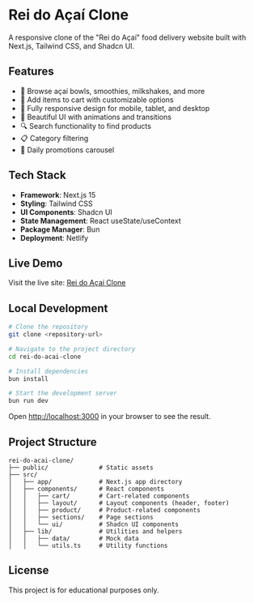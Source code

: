 # Rei do Açaí Clone

A responsive clone of the "Rei do Açaí" food delivery website built with Next.js, Tailwind CSS, and Shadcn UI.

## Features

- 🍧 Browse açaí bowls, smoothies, milkshakes, and more
- 🛒 Add items to cart with customizable options
- 📱 Fully responsive design for mobile, tablet, and desktop
- 🎨 Beautiful UI with animations and transitions
- 🔍 Search functionality to find products
- 📋 Category filtering
- 💸 Daily promotions carousel

## Tech Stack

- **Framework**: Next.js 15
- **Styling**: Tailwind CSS
- **UI Components**: Shadcn UI
- **State Management**: React useState/useContext
- **Package Manager**: Bun
- **Deployment**: Netlify

## Live Demo

Visit the live site: [Rei do Açaí Clone](https://same-3l7dyqyy1d5-latest.netlify.app)

## Local Development

```bash
# Clone the repository
git clone <repository-url>

# Navigate to the project directory
cd rei-do-acai-clone

# Install dependencies
bun install

# Start the development server
bun run dev
```

Open [http://localhost:3000](http://localhost:3000) in your browser to see the result.

## Project Structure

```
rei-do-acai-clone/
├── public/              # Static assets
├── src/
│   ├── app/             # Next.js app directory
│   ├── components/      # React components
│   │   ├── cart/        # Cart-related components
│   │   ├── layout/      # Layout components (header, footer)
│   │   ├── product/     # Product-related components
│   │   ├── sections/    # Page sections
│   │   └── ui/          # Shadcn UI components
│   ├── lib/             # Utilities and helpers
│   │   ├── data/        # Mock data
│   │   └── utils.ts     # Utility functions
```

## License

This project is for educational purposes only.

